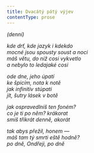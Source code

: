 ```yaml
---
title: Dvacátý pátý výjev
contentType: prose
---
```


<section>

_(denní)_

_kde drť, kde jazyk i kdekdo  
mocné jsou spousty soust a noci  
máš větu, do níž cosi vykvetlo  
a nebylo to ledajaké cosi_

</section>

<section>

_ode dne, jeho úpatí  
ke špicím, nota k notě  
jak infinitiv _stúpati_  
jít, šutry lásek v botě_

</section>

<section>

_jak ospravedlníš ten foném?  
co je ti po něm? krákorat  
smíš třikrát denně, akorát_

</section>

<section>

_tak abys přežil, honem —  
máš tam tý smrti eště hodně?  
_po dně, Ondřeji, po dně__

</section>
